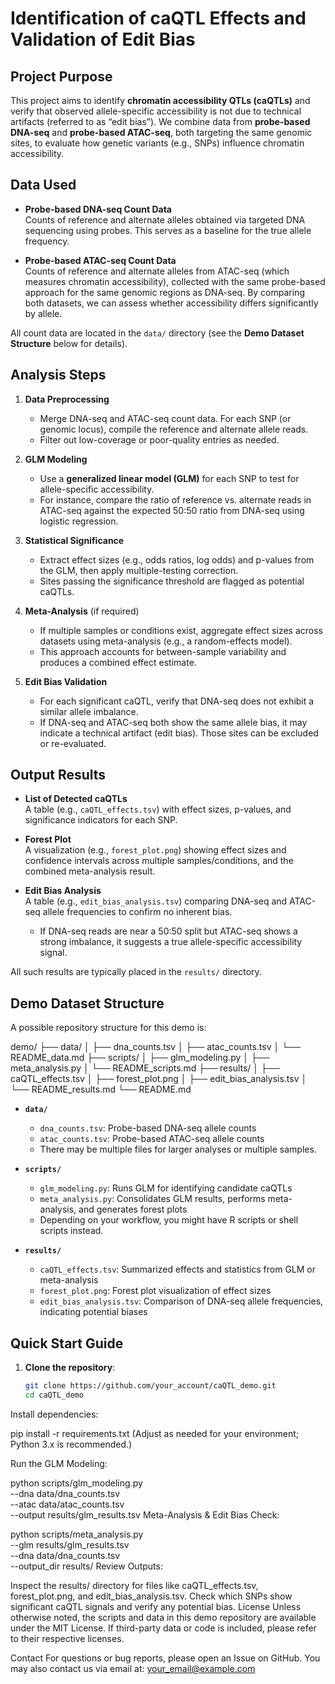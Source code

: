 # Identification of caQTL Effects and Validation of Edit Bias

## Project Purpose
This project aims to identify **chromatin accessibility QTLs (caQTLs)** and verify that observed allele-specific accessibility is not due to technical artifacts (referred to as “edit bias”). We combine data from **probe-based DNA-seq** and **probe-based ATAC-seq**, both targeting the same genomic sites, to evaluate how genetic variants (e.g., SNPs) influence chromatin accessibility.

## Data Used
- **Probe-based DNA-seq Count Data**  
  Counts of reference and alternate alleles obtained via targeted DNA sequencing using probes. This serves as a baseline for the true allele frequency.

- **Probe-based ATAC-seq Count Data**  
  Counts of reference and alternate alleles from ATAC-seq (which measures chromatin accessibility), collected with the same probe-based approach for the same genomic regions as DNA-seq. By comparing both datasets, we can assess whether accessibility differs significantly by allele.

All count data are located in the `data/` directory (see the **Demo Dataset Structure** below for details).

## Analysis Steps

1. **Data Preprocessing**  
   - Merge DNA-seq and ATAC-seq count data. For each SNP (or genomic locus), compile the reference and alternate allele reads.  
   - Filter out low-coverage or poor-quality entries as needed.

2. **GLM Modeling**  
   - Use a **generalized linear model (GLM)** for each SNP to test for allele-specific accessibility.  
   - For instance, compare the ratio of reference vs. alternate reads in ATAC-seq against the expected 50:50 ratio from DNA-seq using logistic regression.

3. **Statistical Significance**  
   - Extract effect sizes (e.g., odds ratios, log odds) and p-values from the GLM, then apply multiple-testing correction.  
   - Sites passing the significance threshold are flagged as potential caQTLs.

4. **Meta-Analysis** (if required)  
   - If multiple samples or conditions exist, aggregate effect sizes across datasets using meta-analysis (e.g., a random-effects model).  
   - This approach accounts for between-sample variability and produces a combined effect estimate.

5. **Edit Bias Validation**  
   - For each significant caQTL, verify that DNA-seq does not exhibit a similar allele imbalance.  
   - If DNA-seq and ATAC-seq both show the same allele bias, it may indicate a technical artifact (edit bias). Those sites can be excluded or re-evaluated.

## Output Results
- **List of Detected caQTLs**  
  A table (e.g., `caQTL_effects.tsv`) with effect sizes, p-values, and significance indicators for each SNP.

- **Forest Plot**  
  A visualization (e.g., `forest_plot.png`) showing effect sizes and confidence intervals across multiple samples/conditions, and the combined meta-analysis result.

- **Edit Bias Analysis**  
  A table (e.g., `edit_bias_analysis.tsv`) comparing DNA-seq and ATAC-seq allele frequencies to confirm no inherent bias.  
  - If DNA-seq reads are near a 50:50 split but ATAC-seq shows a strong imbalance, it suggests a true allele-specific accessibility signal.

All such results are typically placed in the `results/` directory.

## Demo Dataset Structure
A possible repository structure for this demo is:

demo/
├── data/
│   ├── dna_counts.tsv
│   ├── atac_counts.tsv
│   └── README_data.md
├── scripts/
│   ├── glm_modeling.py
│   ├── meta_analysis.py
│   └── README_scripts.md
├── results/
│   ├── caQTL_effects.tsv
│   ├── forest_plot.png
│   ├── edit_bias_analysis.tsv
│   └── README_results.md
└── README.md

- **`data/`**  
  - `dna_counts.tsv`: Probe-based DNA-seq allele counts  
  - `atac_counts.tsv`: Probe-based ATAC-seq allele counts  
  - There may be multiple files for larger analyses or multiple samples.

- **`scripts/`**  
  - `glm_modeling.py`: Runs GLM for identifying candidate caQTLs  
  - `meta_analysis.py`: Consolidates GLM results, performs meta-analysis, and generates forest plots  
  - Depending on your workflow, you might have R scripts or shell scripts instead.

- **`results/`**  
  - `caQTL_effects.tsv`: Summarized effects and statistics from GLM or meta-analysis  
  - `forest_plot.png`: Forest plot visualization of effect sizes  
  - `edit_bias_analysis.tsv`: Comparison of DNA-seq allele frequencies, indicating potential biases  

## Quick Start Guide

1. **Clone the repository**:
   ```bash
   git clone https://github.com/your_account/caQTL_demo.git
   cd caQTL_demo
Install dependencies:

pip install -r requirements.txt
(Adjust as needed for your environment; Python 3.x is recommended.)

Run the GLM Modeling:

python scripts/glm_modeling.py \
    --dna data/dna_counts.tsv \
    --atac data/atac_counts.tsv \
    --output results/glm_results.tsv
Meta-Analysis & Edit Bias Check:

python scripts/meta_analysis.py \
    --glm results/glm_results.tsv \
    --dna data/dna_counts.tsv \
    --output_dir results/
Review Outputs:

Inspect the results/ directory for files like caQTL_effects.tsv, forest_plot.png, and edit_bias_analysis.tsv.
Check which SNPs show significant caQTL signals and verify any potential bias.
License
Unless otherwise noted, the scripts and data in this demo repository are available under the MIT License.
If third-party data or code is included, please refer to their respective licenses.

Contact
For questions or bug reports, please open an Issue on GitHub.
You may also contact us via email at:
your_email@example.com
